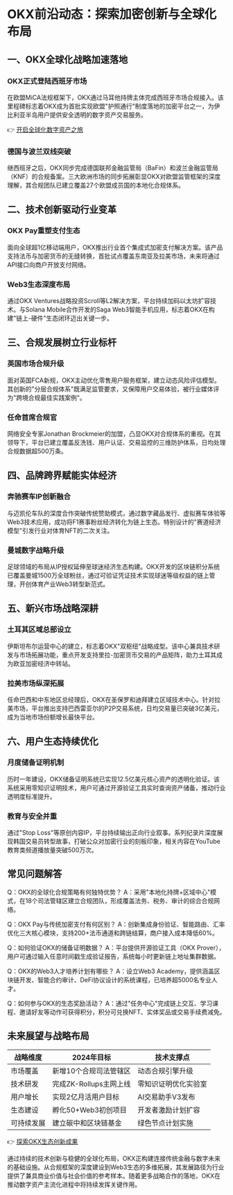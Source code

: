 # OKX前沿动态：探索加密创新与全球化布局

## 一、OKX全球化战略加速落地

### OKX正式登陆西班牙市场
在欧盟MiCA法规框架下，OKX通过马耳他持牌主体完成西班牙市场合规接入。该里程碑标志着OKX成为首批实现欧盟"护照通行"制度落地的加密平台之一，为伊比利亚半岛用户提供安全透明的数字资产交易服务。

👉 [开启全球化数字资产之旅](https://bit.ly/okx_welcome)

### 德国与波兰双线突破
继西班牙之后，OKX同步完成德国联邦金融监管局（BaFin）和波兰金融监管局（KNF）的合规备案。三大欧洲市场的同步拓展彰显OKX对欧盟监管框架的深度理解，其合规团队已建立覆盖27个欧盟成员国的本地化合规体系。

## 二、技术创新驱动行业变革

### OKX Pay重塑支付生态
面向全球超1亿移动端用户，OKX推出行业首个集成式加密支付解决方案。该产品支持法币与加密货币的无缝转换，首批试点覆盖东南亚及拉美市场，未来将通过API接口向商户开放支付网络。

### Web3生态深度布局
通过OKX Ventures战略投资Scroll等L2解决方案，平台持续加码以太坊扩容技术。与Solana Mobile合作开发的Saga Web3智能手机应用，标志着OKX在构建"链上-硬件"生态闭环迈出关键一步。

## 三、合规发展树立行业标杆

### 英国市场合规升级
面对英国FCA新规，OKX主动优化零售用户服务框架，建立动态风险评估模型。其创新的"分层合规体系"既满足监管要求，又保障用户交易体验，被行业媒体评为"跨境合规最佳实践案例"。

### 任命首席合规官
网络安全专家Jonathan Brockmeier的加盟，凸显OKX对合规体系的重视。在其领导下，平台已建立覆盖反洗钱、用户认证、交易监控的三维防护体系，日均处理合规数据超500万条。

## 四、品牌跨界赋能实体经济

### 奔驰赛车IP创新融合
与迈凯伦车队的深度合作突破传统赞助模式，通过数字藏品发行、虚拟赛车体验等Web3技术应用，成功将F1赛事粉丝经济转化为链上生态。特别设计的"赛道经济模型"引发行业对体育NFT的二次关注。

### 曼城数字战略升级
足球领域的布局从IP授权延伸至球迷经济生态构建。OKX开发的区块链积分系统已覆盖曼城1500万全球粉丝，通过可验证凭证技术实现球迷等级权益的链上管理，开创体育产业Web3转型新范式。

## 五、新兴市场战略深耕

### 土耳其区域总部设立
伊斯坦布尔运营中心的建立，标志着OKX"双枢纽"战略成型。该中心兼具技术研发与市场拓展功能，重点开发支持里拉-加密货币交易的产品矩阵，助力土耳其成为欧亚加密经济中转站。

### 拉美市场纵深拓展
任命巴西和中东地区总经理后，OKX在圣保罗和迪拜建立区域技术中心。针对拉美市场，平台推出支持巴西雷亚尔的P2P交易系统，日均交易量已突破3亿美元，成为当地市场份额增长最快平台。

## 六、用户生态持续优化

### 月度储备证明机制
历时一年建设，OKX储备证明系统已实现12.5亿美元核心资产的透明化验证。该系统采用零知识证明技术，用户可通过开源验证工具实时查询资产储备，推动行业透明度标准提升。

### 教育与安全并重
通过"Stop Loss"等原创内容IP，平台持续输出正向行业叙事。系列纪录片深度展现韩国交易员转型故事，打破公众对加密行业的刻板印象，相关内容在YouTube教育类频道播放量突破500万次。

## 常见问题解答

Q：OKX的全球化合规策略有何独特优势？
A：采用"本地化持牌+区域中心"模式，在18个司法管辖区建立合规团队，形成覆盖法务、税务、审计的综合合规网络。

Q：OKX Pay与传统加密支付有何区别？
A：创新集成身份验证、智能路由、汇率优化三大核心模块，支持200+法币通道和跨链结算，商户接入成本降低60%。

Q：如何验证OKX的储备证明数据？
A：平台提供开源验证工具（OKX Prover），用户可通过输入任意时间戳生成验证报告，系统每小时更新链上地址集群数据。

Q：OKX的Web3人才培养计划有哪些？
A：设立Web3 Academy，提供涵盖区块链开发、智能合约审计、DeFi协议设计的系统课程，已培养超5000名专业人才。

Q：如何参与OKX的生态奖励活动？
A：通过"任务中心"完成链上交互、学习课程、邀请好友等动作可获得积分，积分可兑换NFT、实体奖品或交易手续费减免。

## 未来展望与战略布局

| 战略维度       | 2024年目标                          | 技术支撑点               |
|----------------|-----------------------------------|------------------------|
| 市场覆盖       | 新增10个合规司法管辖区             | 动态合规引擎升级        |
| 技术研发       | 完成ZK-Rollups主网上线             | 零知识证明优化实验室    |
| 用户增长       | 实现2亿月活用户目标                | AI交易助手V3发布        |
| 生态建设       | 孵化50+Web3初创项目                | 开发者激励计划扩容      |
| 可持续发展     | 建立碳中和区块链基金                | 绿色节点计划实施        |

👉 [探索OKX生态创新成果](https://bit.ly/okx_welcome)

通过持续的技术创新与稳健的全球化布局，OKX正构建连接传统金融与数字未来的基础设施。从合规框架的深度建设到Web3生态的多维拓展，其发展路径为行业提供了兼具商业价值与社会价值的参考样本。随着更多战略合作的落地，OKX在推动数字资产主流化进程中将持续发挥关键作用。
